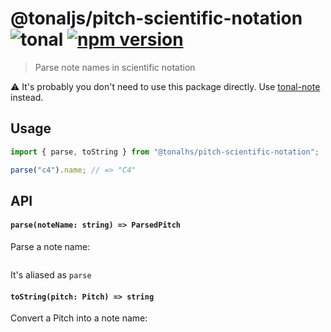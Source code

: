 # @tonaljs/pitch-scientific-notation ![tonal](https://img.shields.io/badge/@tonaljs-note_name_scientific-yellow.svg?style=flat-square) [![npm version](https://img.shields.io/npm/v/@tonaljs/pitch-scientific-notation.svg?style=flat-square)](https://www.npmjs.com/package/@tonaljs/pitch-scientific-notation)

> Parse note names in scientific notation

⚠️ It's probably you don't need to use this package directly. Use [tonal-note](/packages/note) instead.

## Usage

```js
import { parse, toString } from "@tonalhs/pitch-scientific-notation";

parse("c4").name; // => "C4"
```

## API

#### `parse(noteName: string) => ParsedPitch`

Parse a note name:

```js
```

It's aliased as `parse`

#### `toString(pitch: Pitch) => string`

Convert a Pitch into a note name:

```js
```
